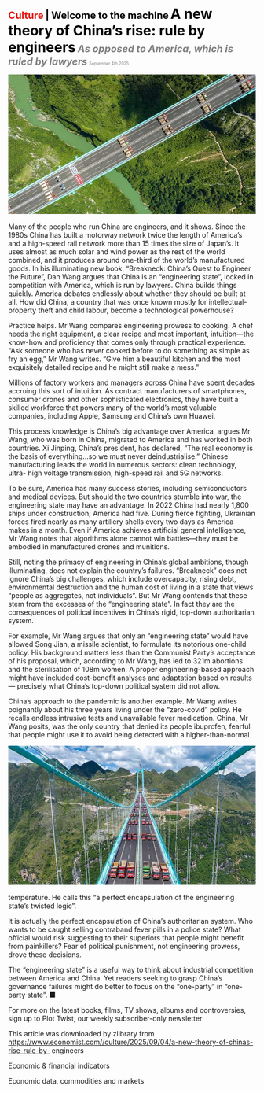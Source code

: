 <span style="color:#E3120B; font-size:14.9pt; font-weight:bold;">Culture</span> <span style="color:#000000; font-size:14.9pt; font-weight:bold;">| Welcome to the machine</span>
<span style="color:#000000; font-size:21.0pt; font-weight:bold;">A new theory of China’s rise: rule by engineers</span>
<span style="color:#808080; font-size:14.9pt; font-weight:bold; font-style:italic;">As opposed to America, which is ruled by lawyers</span>
<span style="color:#808080; font-size:6.2pt;">September 4th 2025</span>

![](../images/073_A_new_theory_of_Chinas_rise_rule_by_engineers/p0295_img01.jpeg)

Many of the people who run China are engineers, and it shows. Since the 1980s China has built a motorway network twice the length of America’s and a high-speed rail network more than 15 times the size of Japan’s. It uses almost as much solar and wind power as the rest of the world combined, and it produces around one-third of the world’s manufactured goods. In his illuminating new book, “Breakneck: China’s Quest to Engineer the Future”, Dan Wang argues that China is an “engineering state”, locked in competition with America, which is run by lawyers. China builds things quickly. America debates endlessly about whether they should be built at all. How did China, a country that was once known mostly for intellectual- property theft and child labour, become a technological powerhouse?

Practice helps. Mr Wang compares engineering prowess to cooking. A chef needs the right equipment, a clear recipe and most important, intuition—the know-how and proficiency that comes only through practical experience. “Ask someone who has never cooked before to do something as simple as fry an egg,” Mr Wang writes. “Give him a beautiful kitchen and the most exquisitely detailed recipe and he might still make a mess.”

Millions of factory workers and managers across China have spent decades accruing this sort of intuition. As contract manufacturers of smartphones, consumer drones and other sophisticated electronics, they have built a skilled workforce that powers many of the world’s most valuable companies, including Apple, Samsung and China’s own Huawei.

This process knowledge is China’s big advantage over America, argues Mr Wang, who was born in China, migrated to America and has worked in both countries. Xi Jinping, China’s president, has declared, “The real economy is the basis of everything…so we must never deindustrialise.” Chinese manufacturing leads the world in numerous sectors: clean technology, ultra- high voltage transmission, high-speed rail and 5G networks.

To be sure, America has many success stories, including semiconductors and medical devices. But should the two countries stumble into war, the engineering state may have an advantage. In 2022 China had nearly 1,800 ships under construction; America had five. During fierce fighting, Ukrainian forces fired nearly as many artillery shells every two days as America makes in a month. Even if America achieves artificial general intelligence, Mr Wang notes that algorithms alone cannot win battles—they must be embodied in manufactured drones and munitions.

Still, noting the primacy of engineering in China’s global ambitions, though illuminating, does not explain the country’s failures. “Breakneck” does not ignore China’s big challenges, which include overcapacity, rising debt, environmental destruction and the human cost of living in a state that views “people as aggregates, not individuals”. But Mr Wang contends that these stem from the excesses of the “engineering state”. In fact they are the consequences of political incentives in China’s rigid, top-down authoritarian system.

For example, Mr Wang argues that only an “engineering state” would have allowed Song Jian, a missile scientist, to formulate its notorious one-child policy. His background matters less than the Communist Party’s acceptance of his proposal, which, according to Mr Wang, has led to 321m abortions and the sterilisation of 108m women. A proper engineering-based approach might have included cost-benefit analyses and adaptation based on results— precisely what China’s top-down political system did not allow.

China’s approach to the pandemic is another example. Mr Wang writes poignantly about his three years living under the “zero-covid” policy. He recalls endless intrusive tests and unavailable fever medication. China, Mr Wang posits, was the only country that denied its people ibuprofen, fearful that people might use it to avoid being detected with a higher-than-normal

![](../images/073_A_new_theory_of_Chinas_rise_rule_by_engineers/p0297_img01.jpeg)

temperature. He calls this “a perfect encapsulation of the engineering state’s twisted logic”.

It is actually the perfect encapsulation of China’s authoritarian system. Who wants to be caught selling contraband fever pills in a police state? What official would risk suggesting to their superiors that people might benefit from painkillers? Fear of political punishment, not engineering prowess, drove these decisions.

The “engineering state” is a useful way to think about industrial competition between America and China. Yet readers seeking to grasp China’s governance failures might do better to focus on the “one-party” in “one- party state”. ■

For more on the latest books, films, TV shows, albums and controversies, sign up to Plot Twist, our weekly subscriber-only newsletter

This article was downloaded by zlibrary from https://www.economist.com//culture/2025/09/04/a-new-theory-of-chinas-rise-rule-by- engineers

Economic & financial indicators

Economic data, commodities and markets